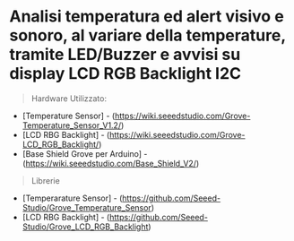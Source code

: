 # Analisi temperatura ed alert visivo e sonoro, al variare della temperature, tramite LED/Buzzer e avvisi su display LCD RGB Backlight I2C

> Hardware Utilizzato:
- [Temperature Sensor] - (https://wiki.seeedstudio.com/Grove-Temperature_Sensor_V1.2/)
- [LCD RBG Backlight] - (https://wiki.seeedstudio.com/Grove-LCD_RGB_Backlight/)
- [Base Shield Grove per Arduino] - (https://wiki.seeedstudio.com/Base_Shield_V2/)

> Librerie 
- [Temperarature Sensor] - (https://github.com/Seeed-Studio/Grove_Temperature_Sensor)
- [LCD RBG Backlight] - (https://github.com/Seeed-Studio/Grove_LCD_RGB_Backlight)
